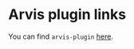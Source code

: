 # Arvis plugin links

You can find `arvis-plugin` [here](https://github.com/jopemachine/arvis-store/blob/master/docs/plugin-links.md).